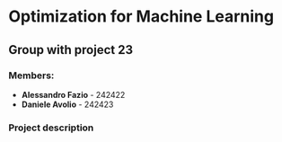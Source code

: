 # Optimization for Machine Learning

## Group with project 23

### Members:
- **Alessandro Fazio** - 242422
- **Daniele Avolio** - 242423

### Project description
